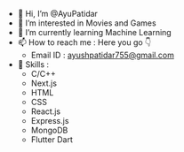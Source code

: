 - 👋 Hi, I’m @AyuPatidar
- 👀 I’m interested in Movies and Games
- 🌱 I’m currently learning Machine Learning
- 📫 How to reach me : Here you go 👇 
   - Email ID : ayushpatidar755@gmail.com
- 📝 Skills : 
   - C/C++
   - Next.js
   - HTML
   - CSS
   - React.js
   - Express.js
   - MongoDB
   - Flutter Dart
<!---
AyuPatidar/AyuPatidar is a ✨ special ✨ repository because its `README.md` (this file) appears on your GitHub profile.
You can click the Preview link to take a look at your changes.
--->
